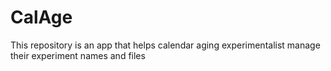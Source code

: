 # CalAge
This repository is an app that helps calendar aging experimentalist manage their experiment names and files
